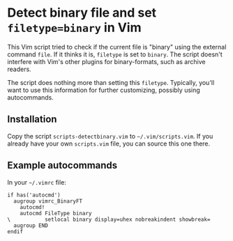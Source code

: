 Detect binary file and set `filetype=binary` in Vim
===================================================

This Vim script tried to check if the current file is "binary" using the
external command `file`.  If it thinks it is, `filetype` is set to `binary`.
The script doesn't interfere with Vim's other plugins for binary-formats, such
as archive readers.

The script does nothing more than setting this `filetype`.  Typically, you'll
want to use this information for further customizing, possibly using
autocommands.


Installation
------------

Copy the script `scripts-detectbinary.vim` to `~/.vim/scripts.vim`.  If you
already have your own `scripts.vim` file, you can source this one there.


Example autocommands
--------------------

In your `~/.vimrc` file:

```viml
if has('autocmd')
  augroup vimrc_BinaryFT
    autocmd!
    autocmd FileType binary
\           setlocal binary display=uhex nobreakindent showbreak=
  augroup END
endif
```

<!--
vim: ai formatoptions=12tcaqn spell spelllang=en
-->
